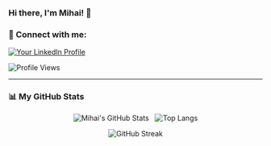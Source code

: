 ### Hi there, I'm Mihai! 👋

### 🤝 Connect with me:

<p align="left">
  <a href="https://linkedin.com/in/YOUR_LINKEDIN_USERNAME" target="_blank">
    <img src="https://img.shields.io/badge/LinkedIn-0077B5?style=for-the-badge&logo=linkedin&logoColor=white" alt="Your LinkedIn Profile"/>
  </a>
</p>

<p align="left">
  <img src="https://komarev.com/ghpvc/?username=Mihai11235&label=Profile%20views&color=0e75b6&style=flat" alt="Profile Views"/>
</p>

---

### 📊 My GitHub Stats

<p align="center">
  <img align="center" src="https://github-readme-stats.vercel.app/api?username=Mihai11235&show_icons=true&locale=en&theme=dracula" alt="Mihai's GitHub Stats" />
  &nbsp;
  <img align="center" src="https://github-readme-stats.vercel.app/api/top-langs/?username=Mihai11235&layout=compact&locale=en&theme=dracula" alt="Top Langs" />
</p>
<p align="center">
  <img align="center" src="https://github-readme-streak-stats.herokuapp.com/?user=Mihai11235&theme=dracula" alt="GitHub Streak" />
</p>
